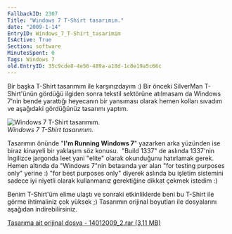 ```yaml
---
FallbackID: 2307
Title: "Windows 7 T-Shirt tasarımım."
date: "2009-1-14"
EntryID: Windows_7_T-Shirt_tasarimim
IsActive: True
Section: software
MinutesSpent: 0
Tags: Windows 7
old.EntryID: 35c9cde8-4e56-489a-a18d-1c0e19a5c66c
---
```

Bir başka T-Shirt tasarımım ile karşınızdayım :) Bir önceki SilverMan
T-Shirt'ünün gördüğü ilgiden sonra tekstil sektörüne atılmasam da
Windows 7'nin bende yarattığı heyecanın bir yansıması olarak hemen
kolları sıvadım ve aşağıdaki gördüğünüz tasarımı yaptım.

![Windows 7 T-Shirt
tasarımım.](media/Windows_7_T-Shirt_tasarimim/14012009_1.jpg)\
*Windows 7 T-Shirt tasarımım.*

Tasarımın önünde "**I'm Running Windows 7**" yazarken arka yüzünden ise
biraz kinayeli bir yaklaşım söz konusu.  "Build 1337" de aslında
1337'nin İngilizce jargonda leet yani "elite" olarak okunduğunu
hatırlamak gerek. Hemen altında da "Windows 7"nin betasında yer alan
"for testing purposes only" yerine :) "for best purposes only" diyerek
aslında bu işletim sistemini sadece iyi niyetli olarak kullanmanız
gerektiğine dikkat çekmek istedim :)

Benim T-Shirt'üm elime ulaştı ve sonraki etkinliklerde beni bu T-Shirt
ile görme ihtimaliniz çok yüksek ;) Tasarımın orijinal boyutları ile
dosyalarını aşağıdan indirebilirsiniz.

[Tasarıma ait orijinal dosya - 14012009\_2.rar (3,11
MB)](media/Windows_7_T-Shirt_tasarimim/14012009_2.rar)


